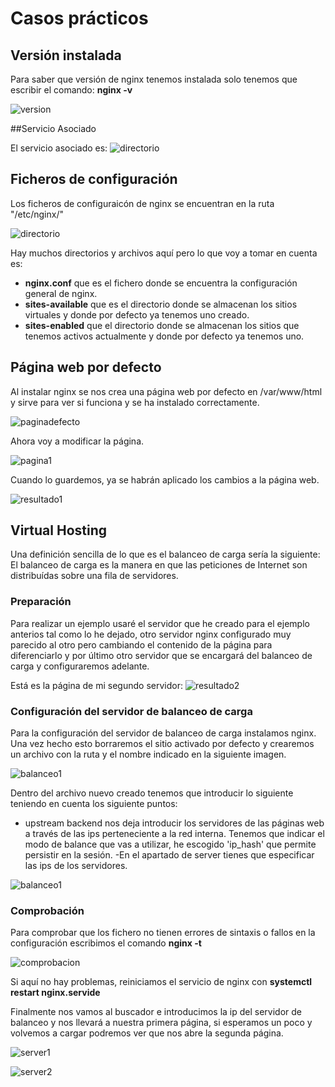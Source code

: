 # Casos prácticos

## Versión instalada
Para saber que versión de nginx tenemos instalada solo tenemos que escribir el comando: **nginx -v**

![version](/imagenes/version.PNG)

##Servicio Asociado

El servicio asociado es:
![directorio](/imagenes/servicio.PNG)

## Ficheros de configuración
Los ficheros de configuraicón de nginx se encuentran en la ruta "/etc/nginx/"

![directorio](/imagenes/directorio.PNG)

Hay muchos directorios y archivos aquí pero lo que voy a tomar en cuenta es:

- **nginx.conf** que es el fichero donde se encuentra la configuración general de nginx.
- **sites-available** que es el directorio donde se almacenan los sitios virtuales y donde por defecto ya tenemos uno creado.
- **sites-enabled** que el directorio donde se almacenan los sitios que tenemos activos actualmente y donde por defecto ya tenemos uno.

## Página web por defecto

Al instalar nginx se nos crea una página web por defecto en /var/www/html y sirve para ver si funciona y se ha instalado correctamente.

![paginadefecto](/imagenes/paginadefecto.PNG)

Ahora voy a modificar la página.

![pagina1](/imagenes/pagina1.PNG)

Cuando lo guardemos, ya se habrán aplicado los cambios a la página web.

![resultado1](/imagenes/resultado1.PNG)

## Virtual Hosting

Una definición sencilla de lo que es el balanceo de carga sería la siguiente:
El balanceo de carga es la manera en que las peticiones de Internet son distribuídas sobre una fila de servidores.

### Preparación

Para realizar un ejemplo usaré el servidor que he creado para el ejemplo anterios tal como lo he dejado, otro servidor nginx configurado muy parecido al otro pero cambiando el contenido de la página para diferenciarlo y por último otro servidor que se encargará del balanceo de carga y configuraremos adelante.


Está es la página de mi segundo servidor:
![resultado2](/imagenes/resultado2.PNG)

### Configuración del servidor de balanceo de carga

Para la configuración del servidor de balanceo de carga instalamos nginx.
Una vez hecho esto borraremos el sitio activado por defecto  y crearemos un archivo con la ruta y el nombre indicado en la siguiente imagen.

![balanceo1](/imagenes/balanceo1.PNG)

Dentro del archivo nuevo creado tenemos que introducir lo siguiente teniendo en cuenta los siguiente puntos:
- upstream backend nos deja introducir los servidores de las páginas web a través de las ips perteneciente a la red interna. Tenemos que indicar el modo de balance que vas a utilizar, he escogido 'ip_hash' que permite persistir en la sesión.
-En el apartado de server tienes que especificar las ips de los servidores.

![balanceo1](/imagenes/loadbalancing.PNG)

### Comprobación

Para comprobar que los fichero no tienen errores de sintaxis o fallos en la configuración escribimos el comando **nginx -t**

![comprobacion](/imagenes/comprobacion.PNG)

Si aquí no hay problemas, reiniciamos el servicio de nginx con **systemctl restart nginx.servide**

Finalmente nos vamos al buscador e introducimos la ip del servidor de balanceo y nos llevará a nuestra primera página, si esperamos un poco y volvemos a cargar podremos ver que nos abre la segunda página.

![server1](/imagenes/server1.PNG)

![server2](/imagenes/server2.PNG)
